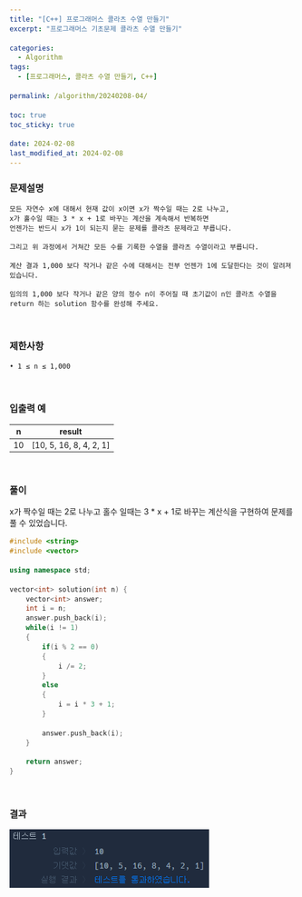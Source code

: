 ```yaml
---
title: "[C++] 프로그래머스 콜라츠 수열 만들기"
excerpt: "프로그래머스 기초문제 콜라츠 수열 만들기"

categories:
  - Algorithm
tags:
  - [프로그래머스, 콜라츠 수열 만들기, C++]

permalink: /algorithm/20240208-04/

toc: true
toc_sticky: true

date: 2024-02-08
last_modified_at: 2024-02-08
---
```


### 문제설명

    모든 자연수 x에 대해서 현재 값이 x이면 x가 짝수일 때는 2로 나누고,
    x가 홀수일 때는 3 * x + 1로 바꾸는 계산을 계속해서 반복하면
    언젠가는 반드시 x가 1이 되는지 묻는 문제를 콜라츠 문제라고 부릅니다.
    
    그리고 위 과정에서 거쳐간 모든 수를 기록한 수열을 콜라츠 수열이라고 부릅니다.
    
    계산 결과 1,000 보다 작거나 같은 수에 대해서는 전부 언젠가 1에 도달한다는 것이 알려져 있습니다.
    
    임의의 1,000 보다 작거나 같은 양의 정수 n이 주어질 때 초기값이 n인 콜라츠 수열을 return 하는 solution 함수를 완성해 주세요.

<br/>

### 제한사항

    • 1 ≤ n ≤ 1,000

<br/>

### 입출력 예

|n|result|
|---|---|
|10|[10, 5, 16, 8, 4, 2, 1]|

<br/>

### 풀이

x가 짝수일 때는 2로 나누고 홀수 일때는 3 * x + 1로 바꾸는 계산식을 구현하여 문제를 풀 수 있었습니다.

```cpp
#include <string>
#include <vector>

using namespace std;

vector<int> solution(int n) {
    vector<int> answer;
    int i = n;
    answer.push_back(i);
    while(i != 1)
    {
        if(i % 2 == 0)
        {
            i /= 2;
        }
        else
        {
            i = i * 3 + 1;
        }
        
        answer.push_back(i);
    }
    
    return answer;
}
```

<br/>

### 결과
![코드 실행결과](/assets/images/posts_img/20240208-04/001.png "코드 실행결과")